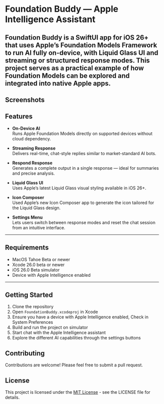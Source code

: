 # Foundation Buddy — Apple Intelligence Assistant

**Foundation Buddy** is a SwiftUI app for iOS 26+ that uses Apple’s Foundation Models Framework to run AI fully on-device, with Liquid Glass UI and streaming or structured response modes. This project serves as a practical example of how Foundation Models can be explored and integrated into native Apple apps.
---

## Screenshots



## Features

- **On-Device AI**  
  Runs Apple Foundation Models directly on supported devices without cloud dependency.

- **Streaming Response**  
  Delivers real-time, chat-style replies similar to market-standard AI bots.

- **Respond Response**  
  Generates a complete output in a single response — ideal for summaries and precise analysis.

- **Liquid Glass UI**  
  Uses Apple’s latest Liquid Glass visual styling available in iOS 26+.

- **Icon Composer**  
  Used Apple’s new Icon Composer app to generate the icon tailored for the Liquid Glass design.

- **Settings Menu**  
  Lets users switch between response modes and reset the chat session from an intuitive interface.

---

## Requirements

- MacOS Tahoe Beta or newer
- Xcode 26.0 beta or newer
- iOS 26.0 Beta simulator
- Device with Apple Intelligence enabled


---

## Getting Started

1. Clone the repository
2. Open `FoundationBuddy.xcodeproj` in Xcode
3. Ensure you have a device with Apple Intelligence enabled, Check in System Preferences
4. Build and run the project on simulator
5. Start chat with the Apple Intelligence assistant
6. Explore the different AI capabilities through the settings buttons



## Contributing

Contributions are welcome! Please feel free to submit a pull request.

## License

This project is licensed under the [MIT License](LICENSE) - see the LICENSE file for details.